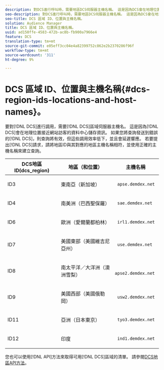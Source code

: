 ```yaml
---
description: 對DCS進行呼叫時，需要地區DCS伺服器主機名稱。 這是因為DCS會在地理位置接近網站訪客的資料中心儲存資訊。 如果您將查詢傳送至錯誤的DCS，則查詢會有效，但這些呼叫會很低效，而且會延遲回應。 若要提出DCS請求，請將地區ID與其對應的地區主機名稱相符，並使用正確的主機名稱來建立查詢。
seo-description: 對DCS進行呼叫時，需要地區DCS伺服器主機名稱。 這是因為DCS會在地理位置接近網站訪客的資料中心儲存資訊。 如果您將查詢傳送至錯誤的DCS，則查詢會有效，但這些呼叫會很低效，而且會延遲回應。 若要提出DCS請求，請將地區ID與其對應的地區主機名稱相符，並使用正確的主機名稱來建立查詢。
seo-title: DCS 區域 ID、位置與主機名稱。
solution: Audience Manager
title: DCS 區域 ID、位置與主機名稱。
uuid: ad150ffe-4583-472b-ac8b-fb900a7966e4
feature: DCS
translation-type: tm+mt
source-git-commit: e05eff3cc04e4a82399752c862e2b2370286f96f
workflow-type: tm+mt
source-wordcount: '311'
ht-degree: 9%

---
```



# DCS 區域 ID、位置與主機名稱{#dcs-region-ids-locations-and-host-names}。

要對[!DNL DCS]進行調用，需要[!DNL DCS]區域伺服器主機名。 這是因為[!DNL DCS]會在地理位置接近網站訪客的資料中心儲存資訊。 如果您將查詢發送到錯誤的[!DNL DCS]，則查詢將有效，但這些調用效率低下，並且會延遲響應。 若要提出[!DNL DCS]請求，請將地區ID與其對應的地區主機名稱相符，並使用正確的主機名稱來建立查詢。

<table id="table_643212E4F9C64DFF9443904B01D89CB3"> 
 <thead> 
  <tr> 
   <th colname="col1" class="entry"> DCS地區ID(dcs_region) </th> 
   <th colname="col2" class="entry"> 地區（和位置） </th> 
   <th colname="col3" class="entry"> 主機名稱 </th> 
  </tr> 
 </thead>
 <tbody> 
  <tr> 
   <td colname="col1"> <p>ID3 </p> </td> 
   <td colname="col2"> <p>東南亞（新加坡） </p> </td> 
   <td colname="col3"> <p> <code> apse.demdex.net</code> </p> </td> 
  </tr> 
  <tr> 
   <td colname="col1"> <p>ID4 </p> </td> 
   <td colname="col2"> <p>南美洲（巴西聖保羅） </p> </td> 
   <td colname="col3"> <p> <code> sae.demdex.net</code> </p> </td> 
  </tr> 
  <tr> 
   <td colname="col1"> <p>ID6 </p> </td> 
   <td colname="col2"> <p>歐洲（愛爾蘭都柏林） </p> </td> 
   <td colname="col3"> <p> <code> irl1.demdex.net</code> </p> </td> 
  </tr> 
  <tr> 
   <td colname="col1"> <p>ID7 </p> </td> 
   <td colname="col2"> <p>美國東部（美國維吉尼亞州） </p> </td> 
   <td colname="col3"> <p> <code> use.demdex.net</code> </p> </td> 
  </tr> 
  <tr> 
   <td colname="col1"> <p>ID8 </p> </td> 
   <td colname="col2"> <p>南太平洋／大洋洲（澳洲雪梨） </p> </td> 
   <td colname="col3"> <p> <code> apse2.demdex.net</code> </p> </td> 
  </tr> 
  <tr> 
   <td colname="col1"> <p>ID9 </p> </td> 
   <td colname="col2"> <p>美國西部（美國俄勒岡） </p> </td> 
   <td colname="col3"> <p> <code> usw2.demdex.net</code> </p> </td> 
  </tr> 
  <tr> 
   <td colname="col1"> <p>ID11 </p> </td> 
   <td colname="col2"> <p>亞洲（日本東京） </p> </td> 
   <td colname="col3"> <p> <code> tyo3.demdex.net</code> </p> </td> 
  </tr>
  <tr> 
   <td colname="col1"> <p>ID12 </p> </td> 
   <td colname="col2"> <p>印度 </p> </td> 
   <td colname="col3"> <p> <code> ind1.demdex.net</code> </p> </td> 
  </tr> 
 </tbody> 
</table>

您也可以使用[!DNL API]方法來取得可用[!DNL DCS]區域的清單。 請參閱[DCS地區API方法](../../../api/rest-api-main/aam-api-dcs-regions.md)。